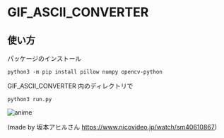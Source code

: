 # GIF_ASCII_CONVERTER

## 使い方

パッケージのインストール

```
python3 -m pip install pillow numpy opencv-python
```

GIF_ASCII_CONVERTER 内のディレクトリで

```
python3 run.py
```

![anime](https://github.com/weweweok/GIF_ASCII_CONVERTER/assets/100256521/41ce56c7-8ca4-4cfe-9d38-1a144434edc0)


(made by 坂本アヒルさん https://www.nicovideo.jp/watch/sm40610867)

